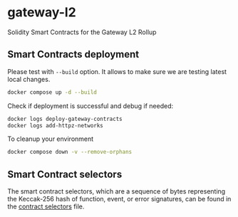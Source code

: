 # gateway-l2

Solidity Smart Contracts for the Gateway L2 Rollup

## Smart Contracts deployment

Please test with `--build` option. It allows to make sure we are testing latest local changes.

```sh
docker compose up -d --build
```

Check if deployment is successful and debug if needed:

```sh
docker logs deploy-gateway-contracts
docker logs add-httpz-networks
```

To cleanup your environment

```sh
docker compose down -v --remove-orphans
```

## Smart Contract selectors

The smart contract selectors, which are a sequence of bytes representing the Keccak-256 hash of function, event, or
error signatures, can be found in the [contract selectors](./docs/contract_selectors.txt) file.
